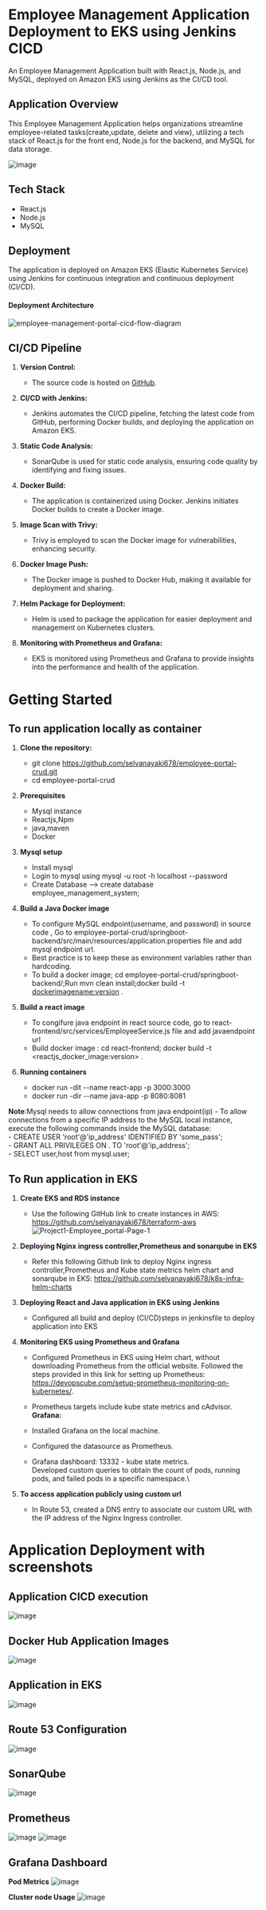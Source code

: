 # Employee Management Application Deployment to EKS using Jenkins CICD

An Employee Management Application built with React.js, Node.js, and MySQL, deployed on Amazon EKS using Jenkins as the CI/CD tool.

## Application Overview

This Employee Management Application helps organizations streamline employee-related tasks(create,update, delete and view), utilizing a tech stack of React.js for the front end, Node.js for the backend, and MySQL for data storage.

![image](https://github.com/selvanayaki678/employee-portal-crud/assets/67256407/174b0b89-1d39-49b6-801d-2f3015597edf)


## Tech Stack

- React.js
- Node.js
- MySQL

## Deployment

The application is deployed on Amazon EKS (Elastic Kubernetes Service) using Jenkins for continuous integration and continuous deployment (CI/CD).
   #### Deployment Architecture
   ![employee-management-portal-cicd-flow-diagram](https://github.com/selvanayaki678/employee-portal-crud/assets/67256407/43d83e49-25df-46a6-84a2-db640a251f78)

## CI/CD Pipeline

1. **Version Control:**
   - The source code is hosted on [GitHub](https://github.com/selvanayaki678/employee-portal-crud).

2. **CI/CD with Jenkins:**
   - Jenkins automates the CI/CD pipeline, fetching the latest code from GitHub, performing Docker builds, and deploying the application on Amazon EKS.

3. **Static Code Analysis:**
   - SonarQube is used for static code analysis, ensuring code quality by identifying and fixing issues.

4. **Docker Build:**
   - The application is containerized using Docker. Jenkins initiates Docker builds to create a Docker image.

5. **Image Scan with Trivy:**
   - Trivy is employed to scan the Docker image for vulnerabilities, enhancing security.

6. **Docker Image Push:**
   - The Docker image is pushed to Docker Hub, making it available for deployment and sharing.

7. **Helm Package for Deployment:**
   - Helm is used to package the application for easier deployment and management on Kubernetes clusters.

8. **Monitoring with Prometheus and Grafana:**
   - EKS is monitored using Prometheus and Grafana to provide insights into the performance and health of the application.

# Getting Started

## To run application locally as container

1. **Clone the repository:**
   
   - git clone https://github.com/selvanayaki678/employee-portal-crud.git
   - cd employee-portal-crud

2. **Prerequisites**
    - Mysql instance
    - Reactjs,Npm 
    - java,maven
    - Docker

3. **Mysql setup**
    - Install mysql 
    - Login to mysql using mysql -u root -h localhost --password <password>
    - Create Database --> create database employee_management_system;

4. **Build a Java Docker image**
    - To configure MySQL endpoint(username, and password) in source code , Go to employee-portal-crud/springboot-backend/src/main/resources/application.properties file and add mysql endpoint url.
    - Best practice is to keep these as environment variables rather than hardcoding.
    - To build a docker image; cd employee-portal-crud/springboot-backend/;Run mvn clean install;docker build -t <dockerimagename:version> . 

5. **Build a react image**
    - To congifure java endpoint in react source code, go to react-frontend/src/services/EmployeeService.js file and add javaendpoint url
    - Build docker image : cd react-frontend; docker build -t <reactjs_docker_image:version> . 

6. **Running containers**
    - docker run -dit --name react-app -p 3000:3000 <reactimagename>
    - docker run -dir --name java-app -p 8080:8081 <javaimagename>

**Note**:Mysql needs to allow connections from java endpoint(ip)
         - To allow connections from a specific IP address to the MySQL local instance, execute the following commands inside the MySQL database:\
            - CREATE USER 'root'@'ip_address' IDENTIFIED BY 'some_pass'; \
            - GRANT ALL PRIVILEGES ON . TO 'root'@'ip_address'; \
            - SELECT user,host from mysql.user;

## To Run application in EKS 
1. **Create EKS and RDS instance**
    - Use the following GitHub link to create instances in AWS: https://github.com/selvanayaki678/terraform-aws
![Project1-Employee_portal-Page-1](https://github.com/selvanayaki678/employee-portal-crud/assets/67256407/f0ec20b9-e7a3-425b-9dca-a3b14f0c9166)

2. **Deploying Nginx ingress controller,Prometheus and sonarqube in EKS**
    - Refer this following Github link to deploy Nginx ingress controller,Prometheus and Kube state metrics helm chart and sonarqube in EKS: https://github.com/selvanayaki678/k8s-infra-helm-charts

3. **Deploying React and Java application in EKS using Jenkins**
     - Configured all build and deploy (CI/CD)steps in jenkinsfile to deploy application into EKS

4. **Monitoring EKS using Prometheus and Grafana**
    - Configured Prometheus in EKS using Helm chart, without downloading Prometheus from the official website. Followed the steps provided in this link for setting up Prometheus: https://devopscube.com/setup-prometheus-monitoring-on-kubernetes/.

    - Prometheus targets include kube state metrics and cAdvisor. \
   **Grafana:**
    - Installed Grafana on the local machine.
    - Configured the datasource as Prometheus.
    -  Grafana dashboard: 13332 - kube state metrics.\
        Developed custom queries to obtain the count of pods, running pods, and failed pods in a specific namespace.\
        
5. **To access application publicly using custom url**
    - In Route 53, created a DNS entry to associate our custom URL with the IP address of the Nginx Ingress controller.
# Application Deployment with screenshots
   
   ## Application CICD execution
   ![image](https://github.com/selvanayaki678/employee-portal-crud/assets/67256407/79c31eb5-9969-42df-9e19-bf4d99e28c4d)
   
   ## Docker Hub Application Images
   ![image](https://github.com/selvanayaki678/employee-portal-crud/assets/67256407/21d790b5-338b-4ec6-817e-76e1a9b44913)

   ## Application in EKS
   ![image](https://github.com/selvanayaki678/employee-portal-crud/assets/67256407/b2cbf734-39ba-41f4-91e0-a6b271a4f034)

   ## Route 53 Configuration
  ![image](https://github.com/selvanayaki678/employee-portal-crud/assets/67256407/ef2f5511-13cc-4648-9a2f-de5021976736)

   ## SonarQube 
   ![image](https://github.com/selvanayaki678/employee-portal-crud/assets/67256407/ae24eca3-2fc5-426f-a7f7-60cf86c6598f)
   
   ## Prometheus 
   ![image](https://github.com/selvanayaki678/employee-portal-crud/assets/67256407/b19beef1-9cd6-451f-b1e7-d548cc4988f0)
   ![image](https://github.com/selvanayaki678/employee-portal-crud/assets/67256407/727a2384-7dfb-44b3-b4b6-a49c2306ddc4)
   
   ## Grafana Dashboard
   **Pod Metrics**
   ![image](https://github.com/selvanayaki678/employee-portal-crud/assets/67256407/b84583f6-959c-4ded-abc0-b481605a5472)

   **Cluster node Usage**
   ![image](https://github.com/selvanayaki678/employee-portal-crud/assets/67256407/83bc659f-b959-4dbc-9ce0-b6ea02626992)


